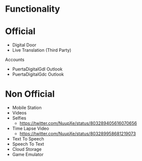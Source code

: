 # Functionality

# Official

- Digital Door
- Live Translation (Third Party)

Accounts

- PuertaDigitalGdl Outlook
- PuertaDigitalGdc Outlook

# Non Official

- Mobile Station
- Videos
- Selfies
  - https://twitter.com/NuupXe/status/803289405616070656
- Time Lapse Video
  - https://twitter.com/NuupXe/status/803289958681219073
- Text To Speech
- Speech To Text
- Cloud Storage
- Game Emulator
